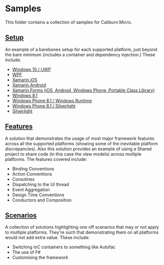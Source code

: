 # Samples

This folder contains a collection of samples for Caliburn.Micro.

## [Setup](./setup)

An example of a barebones setup for each supported platform, just beyond the bare minimum (includes a container and dependency injection.) These include:

- [Windows 10 / UWP](./setup/Setup.UWP)
- [WPF](./setup/Setup.WPF)
- [Xamarin.iOS](./setup/Setup.iOS)
- [Xamarin.Android](./setup/Setup.Android)
- [Xamarin.Forms (iOS, Android, Windows Phone, Portable Class Library)](./setup/Setup.Forms)
- [Windows 8.1](./setup/Setup.Windows.Runtime)
- [Windows Phone 8.1 / Windows Runtime](./setup/Setup.WindowsPhone.Windows.Runtime)
- [Windows Phone 8.1 / Silverlight](./setup/Setup.WindowsPhone.Silverlight)
- [Silverlight](./setup/Setup.Silverlight)

## [Features](./features)

A solution that demonstrates the usage of most major framework features across all the supported platforms (showing some of the inevitable platform discrepancies). Also this solution provides an example of using a Shared project to share code (in this case the view models) across mulitple platforms. The features covered include:

- Binding Conventions
- Action Conventions
- Coroutines
- Dispatching to the UI thread
- Event Aggregation
- Design Time Conventions
- Conductors and Composition

## [Scenarios](./scenarios)

A collection of solutions highlighting one off scenarios that may or not apply to multiple platforms. They're such that demonstrating them on all platforms would not add extra value. These include:

- Switching IoC containers to something like Autofac
- The use of F#
- Customising the framework

